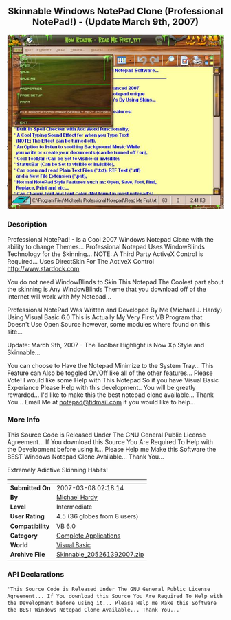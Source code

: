 ﻿<div align="center">

## Skinnable Windows NotePad Clone \(Professional NotePad\!\) \- \(Update March 9th, 2007\)

<img src="PIC200712435542063.JPG">
</div>

### Description

Professional NotePad! - Is a Cool 2007 Windows Notepad Clone with the ability to change Themes... Professional Notepad Uses WindowBlinds Technology for the Skinning... NOTE: A Third Party ActiveX Control is Required... Uses DirectSkin For The ActiveX Control http://www.stardock.com

You do not need WindowBlinds to Skin This Notepad The Coolest part about the skinning is Any WindowBlinds Theme that you download off of the internet will work with My Notepad...

Professional NotePad Was Written and Developed By Me (Michael J. Hardy) Using Visual Basic 6.0 This is Actually My Very First VB Program that Doesn't Use Open Source however, some modules where found on this site...

Update: March 9th, 2007 - The Toolbar Highlight is Now Xp Style and Skinnable...

You can choose to Have the Notepad Minimize to the System Tray... This Feature can Also be toggled On/Off like all of the other features... Please Vote! I would like some Help with This Notepad So if you have Visual Basic Experiance Please Help with this development.. You will be greatly rewarded... I'd like to make this the best notepad clone available... Thank You... Email Me at notepad@fidmail.com if you would like to help...
 
### More Info
 
This Source Code is Released Under The GNU General Public License Agreement... If You download this Source You Are Required To Help with the Development before using it... Please Help me Make this Software the BEST Windows Notepad Clone Available... Thank You...

Extremely Adictive Skinning Habits!


<span>             |<span>
---                |---
**Submitted On**   |2007-03-08 02:18:14
**By**             |[Michael Hardy](https://github.com/Planet-Source-Code/PSCIndex/blob/master/ByAuthor/michael-hardy.md)
**Level**          |Intermediate
**User Rating**    |4.5 (36 globes from 8 users)
**Compatibility**  |VB 6\.0
**Category**       |[Complete Applications](https://github.com/Planet-Source-Code/PSCIndex/blob/master/ByCategory/complete-applications__1-27.md)
**World**          |[Visual Basic](https://github.com/Planet-Source-Code/PSCIndex/blob/master/ByWorld/visual-basic.md)
**Archive File**   |[Skinnable\_205261392007\.zip](https://github.com/Planet-Source-Code/michael-hardy-skinnable-windows-notepad-clone-professional-notepad-update-march-9th-2007__1-67686/archive/master.zip)

### API Declarations

```
'This Source Code is Released Under The GNU General Public License Agreement... If You download this Source You Are Required To Help with the Development before using it... Please Help me Make this Software the BEST Windows Notepad Clone Available... Thank You...'
```





